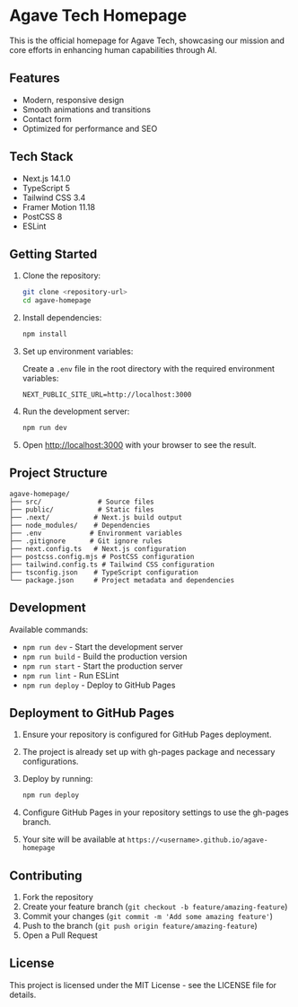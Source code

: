 # Agave Tech Homepage

This is the official homepage for Agave Tech, showcasing our mission and core efforts in enhancing human capabilities through AI.

## Features

- Modern, responsive design
- Smooth animations and transitions
- Contact form
- Optimized for performance and SEO

## Tech Stack

- Next.js 14.1.0
- TypeScript 5
- Tailwind CSS 3.4
- Framer Motion 11.18
- PostCSS 8
- ESLint

## Getting Started

1. Clone the repository:

   ```bash
   git clone <repository-url>
   cd agave-homepage
   ```

2. Install dependencies:

   ```bash
   npm install
   ```

3. Set up environment variables:

   Create a `.env` file in the root directory with the required environment variables:

   ```
   NEXT_PUBLIC_SITE_URL=http://localhost:3000
   ```

4. Run the development server:

   ```bash
   npm run dev
   ```

5. Open [http://localhost:3000](http://localhost:3000) with your browser to see the result.

## Project Structure

```
agave-homepage/
├── src/              # Source files
├── public/           # Static files
├── .next/           # Next.js build output
├── node_modules/    # Dependencies
├── .env            # Environment variables
├── .gitignore      # Git ignore rules
├── next.config.ts   # Next.js configuration
├── postcss.config.mjs # PostCSS configuration
├── tailwind.config.ts # Tailwind CSS configuration
├── tsconfig.json    # TypeScript configuration
└── package.json     # Project metadata and dependencies
```

## Development

Available commands:

- `npm run dev` - Start the development server
- `npm run build` - Build the production version
- `npm run start` - Start the production server
- `npm run lint` - Run ESLint
- `npm run deploy` - Deploy to GitHub Pages

## Deployment to GitHub Pages

1. Ensure your repository is configured for GitHub Pages deployment.

2. The project is already set up with gh-pages package and necessary configurations.

3. Deploy by running:

   ```bash
   npm run deploy
   ```

4. Configure GitHub Pages in your repository settings to use the gh-pages branch.

5. Your site will be available at `https://<username>.github.io/agave-homepage`

## Contributing

1. Fork the repository
2. Create your feature branch (`git checkout -b feature/amazing-feature`)
3. Commit your changes (`git commit -m 'Add some amazing feature'`)
4. Push to the branch (`git push origin feature/amazing-feature`)
5. Open a Pull Request

## License

This project is licensed under the MIT License - see the LICENSE file for details.
